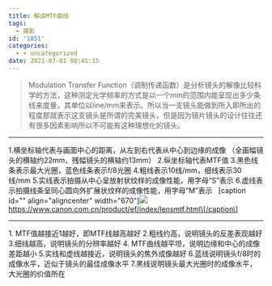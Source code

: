 ```yaml
---
title: 解读MTF曲线
tags:
  - 摄影
id: '1851'
categories:
  - - uncategorized
date: 2021-07-01 08:41:15
---
```


> Modulation Transfer Function（调制传递函数）是分析镜头的解像比较科学的方法，这种测定光学频率的方式是以一个mm的范围内能呈现出多少条线来度量，其单位以line/mm来表示。所以当一支镜头能做到所入即所出的程度那就表示这支镜头是所谓的完美镜头，但是因为镜片镜头的设计往往还有很多因素影响所以不可能有这种理想化的镜头。
<!-- more -->
* * *

1.横坐标轴代表与画面中心的距离，从左到右代表从中心到边缘的成像 （全画幅镜头的横轴约22mm，残幅镜头的横轴约13mm） 2.纵坐标轴代表MTF值 3.黑色线条表示最大光圈，蓝色线条表示f/8光圈 4.粗线表示10线/mm，细线表示30线/mm 5.实线表示拍摄从中心呈放射状纹样的成像性能，用字母“S”表示 6.虚线表示拍摄线条呈同心圆向外扩展状纹样的成像性能，用字母“M”表示   \[caption id="" align="aligncenter" width="670"\][![](https://z3.ax1x.com/2021/07/01/RD2Yo4.png)](https://z3.ax1x.com/2021/07/01/RD2Yo4.png) https://www.canon.com.cn/product/ef/index/lensmtf.html\[/caption\]

* * *

1\. MTF值越接近1越好，即MTF线越高越好 2.粗线约高，说明镜头的反差表现越好 3.细线越高，说明镜头的分辨率越好 4. MTF曲线越平坦，说明边缘和中心的成像差距越小 5.实线和虚线越接近，说明镜头的焦外成像越好 6.蓝线说明镜头f/8时的成像水平，近似于镜头的最佳成像水平 7.黑线说明镜头最大光圈时的成像水平，大光圈的价值所在